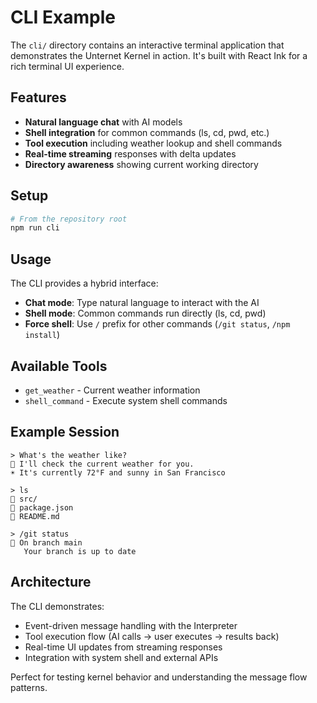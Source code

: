# CLI Example

The `cli/` directory contains an interactive terminal application that demonstrates the Unternet Kernel in action. It's built with React Ink for a rich terminal UI experience.

## Features

- **Natural language chat** with AI models
- **Shell integration** for common commands (ls, cd, pwd, etc.)
- **Tool execution** including weather lookup and shell commands
- **Real-time streaming** responses with delta updates
- **Directory awareness** showing current working directory

## Setup

```bash
# From the repository root
npm run cli
```

## Usage

The CLI provides a hybrid interface:

- **Chat mode**: Type natural language to interact with the AI
- **Shell mode**: Common commands run directly (ls, cd, pwd)
- **Force shell**: Use `/` prefix for other commands (`/git status`, `/npm install`)

## Available Tools

- `get_weather` - Current weather information
- `shell_command` - Execute system shell commands

## Example Session

```
> What's the weather like?
🤖 I'll check the current weather for you.
☀️ It's currently 72°F and sunny in San Francisco

> ls
📁 src/
📄 package.json
📄 README.md

> /git status
🔧 On branch main
   Your branch is up to date
```

## Architecture

The CLI demonstrates:
- Event-driven message handling with the Interpreter
- Tool execution flow (AI calls → user executes → results back)
- Real-time UI updates from streaming responses
- Integration with system shell and external APIs

Perfect for testing kernel behavior and understanding the message flow patterns.

